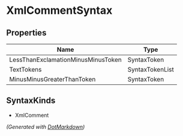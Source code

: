 # XmlCommentSyntax

## Properties

| Name                               | Type            |
| ---------------------------------- | --------------- |
| LessThanExclamationMinusMinusToken | SyntaxToken     |
| TextTokens                         | SyntaxTokenList |
| MinusMinusGreaterThanToken         | SyntaxToken     |

## SyntaxKinds

* XmlComment

*\(Generated with [DotMarkdown](http://github.com/JosefPihrt/DotMarkdown)\)*